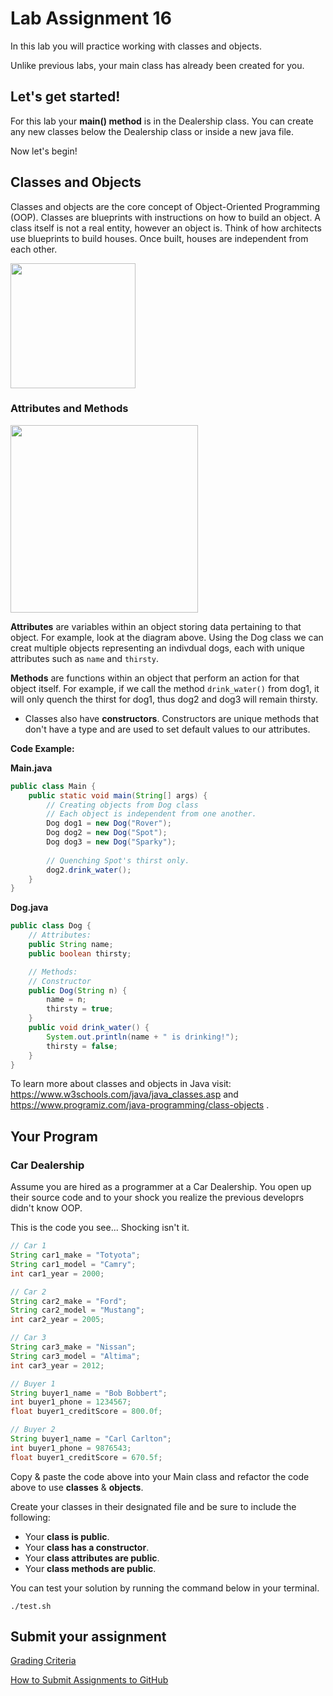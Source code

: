 # Lab Assignment 16

In this lab you will practice working with classes and objects.

Unlike previous labs, your main class has already been created for you. 

## Let's get started!

For this lab your **main() method** is in the Dealership class. You can create any new classes below the Dealership class or inside a new java file. 

Now let's begin!

## Classes and Objects

Classes and objects are the core concept of Object-Oriented Programming (OOP). Classes are blueprints with instructions on how to build an object. A class itself is not a real entity, however an object is. Think of how architects use blueprints to build houses. Once built, houses are independent from each other.

<img src="img/blueprint_houses.png" width="200px">

### Attributes and Methods

<img src="img/class_objects.png" width="300px">

**Attributes** are variables within an object storing data pertaining to that object. For example, look at the diagram above. Using the Dog class we can creat multiple objects representing an indivdual dogs, each with unique attributes such as `name` and `thirsty`.

**Methods** are functions within an object that perform an action for that object itself. For example, if we call the method `drink_water()` from dog1, it will only quench the thirst for dog1, thus dog2 and dog3 will remain thirsty.

* Classes also have **constructors**. Constructors are unique methods that don't have a type and are used to set default values to our attributes.

**Code Example:**

**Main.java**
```java
public class Main {
    public static void main(String[] args) {
        // Creating objects from Dog class
        // Each object is independent from one another.
        Dog dog1 = new Dog("Rover");
        Dog dog2 = new Dog("Spot");
        Dog dog3 = new Dog("Sparky");
        
        // Quenching Spot's thirst only.
        dog2.drink_water();
    }
}
```
**Dog.java**
```java
public class Dog {
    // Attributes:
    public String name;
    public boolean thirsty;

    // Methods:
    // Constructor
    public Dog(String n) {
        name = n;
        thirsty = true;
    }
    public void drink_water() {
        System.out.println(name + " is drinking!");
        thirsty = false;
    }
}
```

To learn more about classes and objects in Java visit: https://www.w3schools.com/java/java_classes.asp and https://www.programiz.com/java-programming/class-objects .

## Your Program

### Car Dealership

Assume you are hired as a programmer at a Car Dealership. You open up their source code and to your shock you realize the previous developrs didn't know OOP.

This is the code you see... Shocking isn't it.

```java
// Car 1
String car1_make = "Totyota";
String car1_model = "Camry";
int car1_year = 2000;

// Car 2
String car2_make = "Ford";
String car2_model = "Mustang";
int car2_year = 2005;

// Car 3
String car3_make = "Nissan";
String car3_model = "Altima";
int car3_year = 2012;

// Buyer 1
String buyer1_name = "Bob Bobbert";
int buyer1_phone = 1234567;
float buyer1_creditScore = 800.0f;

// Buyer 2
String buyer1_name = "Carl Carlton";
int buyer1_phone = 9876543;
float buyer1_creditScore = 670.5f;
```

Copy & paste the code above into your Main class and refactor the code above to use **classes** & **objects**.

Create your classes in their designated file and be sure to include the following:

- Your **class is public**.
- Your **class has a constructor**.
- Your **class attributes are public**.
- Your **class methods are public**.

You can test your solution by running the command below in your terminal.

```
./test.sh
```

## Submit your assignment

[Grading Criteria](https://joselitoguardado.dev/3326/labs/Lab_16.pdf)

[How to Submit Assignments to GitHub](https://joselitoguardado.dev/3326/How_to_Submit_Assignments_to_GitHub.pdf)
